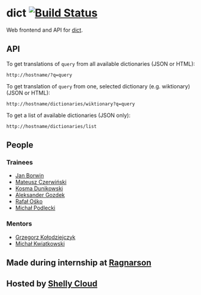 # dict [![Build Status](https://secure.travis-ci.org/Ragnarson/dict-app.png?branch=master)](http://travis-ci.org/Ragnarson/dict-app)
Web frontend and API for [dict](http://staging.dicteo.pl/).

## API
To get translations of `query` from all available dictionaries (JSON or HTML):

    http://hostname/?q=query

To get translation of `query` from one, selected dictionary (e.g. wiktionary) (JSON or HTML):

    http://hostname/dictionaries/wiktionary?q=query

To get a list of available dictionaries (JSON only):

    http://hostname/dictionaries/list

## People

### Trainees
- [Jan Borwin](https://github.com/janiuuuu)
- [Mateusz Czerwiński](https://github.com/mrfustrr)
- [Kosma Dunikowski](https://github.com/kdunee)
- [Aleksander Gozdek](https://github.com/alexgozdek)
- [Rafał Ośko](https://github.com/rekosko)
- [Michał Podlecki](https://github.com/michalpodlecki)

### Mentors
- [Grzegorz Kołodziejczyk](https://github.com/grk)
- [Michał Kwiatkowski](https://github.com/mkwiatkowski)

## Made during internship at [Ragnarson](http://ragnarson.com/)

## Hosted by [Shelly Cloud](https://shellycloud.com/)

